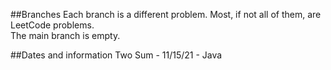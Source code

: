 ##Branches
Each branch is a different problem. Most, if not all of them, are LeetCode problems.  
The main branch is empty. 

##Dates and information
Two Sum - 11/15/21 - Java 

